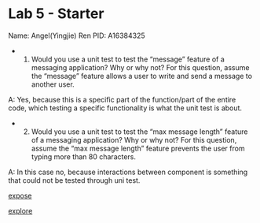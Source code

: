 # Lab 5 - Starter
Name: Angel(Yingjie) Ren
PID: A16384325

+ 1) Would you use a unit test to test the “message” feature of a messaging application? Why or why not? For this question, assume the “message” feature allows a user to write and send a message to another user.

A: Yes, because this is a specific part of the function/part of the entire code, which testing a specific functionality is what the unit test is about. 

+ 2) Would you use a unit test to test the “max message length” feature of a messaging application? Why or why not? For this question, assume the “max message length” feature prevents the user from typing more than 80 characters.

A: In this case no, because interactions between component is something that could not be tested through uni test.  

[expose](https://angelsofttoy.github.io/Lab5_Starter/expose.html)

[explore](https://angelsofttoy.github.io/Lab5_Starter/explore.html)

